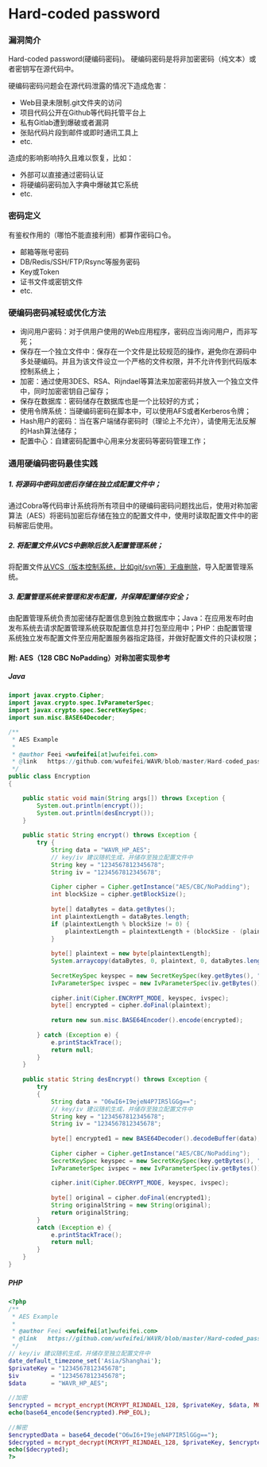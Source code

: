 # Hard-coded password

### 漏洞简介
Hard-coded password(硬编码密码)。
硬编码密码是将非加密密码（纯文本）或者密钥写在源代码中。

硬编码密码问题会在源代码泄露的情况下造成危害：
- Web目录未限制.git文件夹的访问
- 项目代码公开在Github等代码托管平台上
- 私有Gitlab遭到爆破或者漏洞
- 张贴代码片段到邮件或即时通讯工具上
- etc.

造成的影响影响持久且难以恢复，比如：

- 外部可以直接通过密码认证
- 将硬编码密码加入字典中爆破其它系统
- etc.


### 密码定义
有鉴权作用的（哪怕不能直接利用）都算作密码口令。
- 邮箱等账号密码
- DB/Redis/SSH/FTP/Rsync等服务密码
- Key或Token
- 证书文件或密钥文件
- etc.

### 硬编码密码减轻或优化方法

- 询问用户密码：对于供用户使用的Web应用程序，密码应当询问用户，而非写死；
- 保存在一个独立文件中：保存在一个文件是比较规范的操作，避免你在源码中多处硬编码。并且为该文件设立一个严格的文件权限，并不允许传到代码版本控制系统上；
- 加密：通过使用3DES、RSA、Rijndael等算法来加密密码并放入一个独立文件中，同时加密密钥自己留存；
- 保存在数据库：密码储存在数据库也是一个比较好的方式；
- 使用令牌系统：当硬编码密码在脚本中，可以使用AFS或者Kerberos令牌；
- Hash用户的密码：当在客户端储存密码时（理论上不允许），请使用无法反解的Hash算法储存；
- 配置中心：自建密码配置中心用来分发密码等密码管理工作；

### 通用硬编码密码最佳实践
##### 1. 将源码中密码加密后存储在独立成配置文件中；
通过Cobra等代码审计系统将所有项目中的硬编码密码问题找出后，使用对称加密算法（AES）将密码加密后存储在独立的配置文件中，使用时读取配置文件中的密码解密后使用。
##### 2. 将配置文件从VCS中删除后放入配置管理系统；
将配置文件[从VCS（版本控制系统，比如git/svn等）无痕删除](https://help.github.com/articles/remove-sensitive-data/)，导入配置管理系统。
##### 3. 配置管理系统来管理和发布配置，并保障配置储存安全；
由配置管理系统负责加密储存配置信息到独立数据库中；Java：在应用发布时由发布系统去请求配置管理系统获取配置信息并打包至应用中；PHP：由配置管理系统独立发布配置文件至应用配置服务器指定路径，并做好配置文件的只读权限；

#### 附: AES（128 CBC NoPadding）对称加密实现参考

##### Java
```java
import javax.crypto.Cipher;
import javax.crypto.spec.IvParameterSpec;
import javax.crypto.spec.SecretKeySpec;
import sun.misc.BASE64Decoder;

/**
 * AES Example
 *
 * @author Feei <wufeifei[at]wufeifei.com>
 * @link   https://github.com/wufeifei/WAVR/blob/master/Hard-coded_password.md
 */
public class Encryption
{

    public static void main(String args[]) throws Exception {
        System.out.println(encrypt());
        System.out.println(desEncrypt());
    }
    
    public static String encrypt() throws Exception {
        try {
            String data = "WAVR_HP_AES";
            // key/iv 建议随机生成，并储存至独立配置文件中
            String key = "1234567812345678";
            String iv = "1234567812345678";
 
            Cipher cipher = Cipher.getInstance("AES/CBC/NoPadding");
            int blockSize = cipher.getBlockSize();
 
            byte[] dataBytes = data.getBytes();
            int plaintextLength = dataBytes.length;
            if (plaintextLength % blockSize != 0) {
                plaintextLength = plaintextLength + (blockSize - (plaintextLength % blockSize));
            }
 
            byte[] plaintext = new byte[plaintextLength];
            System.arraycopy(dataBytes, 0, plaintext, 0, dataBytes.length);
 
            SecretKeySpec keyspec = new SecretKeySpec(key.getBytes(), "AES");
            IvParameterSpec ivspec = new IvParameterSpec(iv.getBytes());
 
            cipher.init(Cipher.ENCRYPT_MODE, keyspec, ivspec);
            byte[] encrypted = cipher.doFinal(plaintext);
 
            return new sun.misc.BASE64Encoder().encode(encrypted);
 
        } catch (Exception e) {
            e.printStackTrace();
            return null;
        }
    }
 
    public static String desEncrypt() throws Exception {
        try
        {
            String data = "O6wI6+I9ejeN4P7IR5lGGg==";
            // key/iv 建议随机生成，并储存至独立配置文件中
            String key = "1234567812345678";
            String iv = "1234567812345678";
 
            byte[] encrypted1 = new BASE64Decoder().decodeBuffer(data);
 
            Cipher cipher = Cipher.getInstance("AES/CBC/NoPadding");
            SecretKeySpec keyspec = new SecretKeySpec(key.getBytes(), "AES");
            IvParameterSpec ivspec = new IvParameterSpec(iv.getBytes());
 
            cipher.init(Cipher.DECRYPT_MODE, keyspec, ivspec);
 
            byte[] original = cipher.doFinal(encrypted1);
            String originalString = new String(original);
            return originalString;
        }
        catch (Exception e) {
            e.printStackTrace();
            return null;
        }
    }
}
```

##### PHP
```php
<?php
/**
 * AES Example
 * 
 * @author Feei <wufeifei[at]wufeifei.com>
 * @link   https://github.com/wufeifei/WAVR/blob/master/Hard-coded_password.md
 */
// key/iv 建议随机生成，并储存至独立配置文件中
date_default_timezone_set('Asia/Shanghai');
$privateKey = "1234567812345678";
$iv         = "1234567812345678";
$data       = "WAVR_HP_AES";
 
//加密
$encrypted = mcrypt_encrypt(MCRYPT_RIJNDAEL_128, $privateKey, $data, MCRYPT_MODE_CBC, $iv);
echo(base64_encode($encrypted).PHP_EOL);
 
//解密
$encryptedData = base64_decode("O6wI6+I9ejeN4P7IR5lGGg==");
$decrypted = mcrypt_decrypt(MCRYPT_RIJNDAEL_128, $privateKey, $encryptedData, MCRYPT_MODE_CBC, $iv);
echo($decrypted);
?>
```